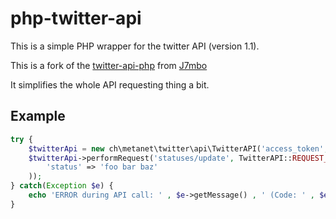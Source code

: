 # php-twitter-api

This is a simple PHP wrapper for the twitter API (version 1.1). 

This is a fork of the [twitter-api-php](https://github.com/J7mbo/twitter-api-php) from [J7mbo](https://github.com/J7mbo/)

It simplifies the whole API requesting thing a bit.

## Example

```php
try {
	$twitterApi = new ch\metanet\twitter\api\TwitterAPI('access_token', 'access_token_secret', 'consumer_key', 'consumer_key_secret');
	$twitterApi->performRequest('statuses/update', TwitterAPI::REQUEST_METHOD_POST, array(
		'status' => 'foo bar baz'
	));
} catch(Exception $e) {
	echo 'ERROR during API call: ' , $e->getMessage() , ' (Code: ' , $e->getCode() , ')';
}
```
